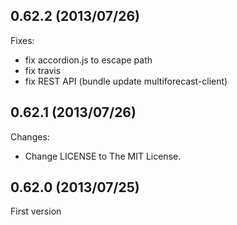 ## 0.62.2 (2013/07/26)

Fixes:

* fix accordion.js to escape path
* fix travis
* fix REST API (bundle update multiforecast-client)

## 0.62.1 (2013/07/26)

Changes:

* Change LICENSE to The MIT License.

## 0.62.0 (2013/07/25)

First version
